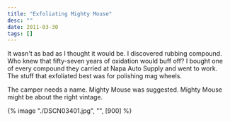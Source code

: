 ```yaml
---
title: "Exfoliating Mighty Mouse"
desc: ""
date: 2011-03-30
tags: []
---
```

It wasn't as bad as I thought it would be. I discovered rubbing compound. Who knew that fifty-seven years of oxidation would buff off? I bought one of every compound they carried at Napa Auto Supply and went to work. The stuff that exfoliated
best was for polishing mag wheels.

The camper needs a name. Mighty Mouse was suggested. Mighty Mouse might be about the right vintage.

{% image "./DSCN03401.jpg", "", [900] %}
